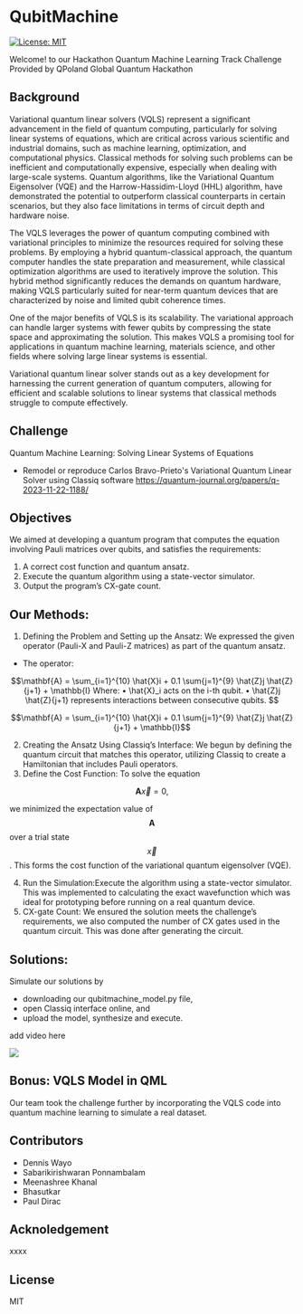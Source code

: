 # QubitMachine
[![License: MIT](https://img.shields.io/badge/License-MIT-yellow.svg)](https://opensource.org/licenses/MIT)

Welcome! to our Hackathon Quantum Machine Learning Track Challenge Provided by QPoland Global Quantum Hackathon

## Background

Variational quantum linear solvers (VQLS) represent a significant advancement in the field of quantum computing, particularly for solving linear systems of equations, which are critical across various scientific and industrial domains, such as machine learning, optimization, and computational physics. Classical methods for solving such problems can be inefficient and computationally expensive, especially when dealing with large-scale systems. Quantum algorithms, like the Variational Quantum Eigensolver (VQE) and the Harrow-Hassidim-Lloyd (HHL) algorithm, have demonstrated the potential to outperform classical counterparts in certain scenarios, but they also face limitations in terms of circuit depth and hardware noise.

The VQLS leverages the power of quantum computing combined with variational principles to minimize the resources required for solving these problems. By employing a hybrid quantum-classical approach, the quantum computer handles the state preparation and measurement, while classical optimization algorithms are used to iteratively improve the solution. This hybrid method significantly reduces the demands on quantum hardware, making VQLS particularly suited for near-term quantum devices that are characterized by noise and limited qubit coherence times.

One of the major benefits of VQLS is its scalability. The variational approach can handle larger systems with fewer qubits by compressing the state space and approximating the solution. This makes VQLS a promising tool for applications in quantum machine learning, materials science, and other fields where solving large linear systems is essential.

Variational quantum linear solver stands out as a key development for harnessing the current generation of quantum computers, allowing for efficient and scalable solutions to linear systems that classical methods struggle to compute effectively.


## Challenge 
Quantum Machine Learning: Solving Linear Systems of Equations
- Remodel or reproduce Carlos Bravo-Prieto's Variational Quantum Linear Solver using Classiq software
<https://quantum-journal.org/papers/q-2023-11-22-1188/>

## Objectives

We aimed at developing a quantum program that computes the equation involving Pauli matrices over qubits, and satisfies the requirements: 

1. A correct cost function and quantum ansatz.
2. Execute the quantum algorithm using a state-vector simulator.
3. Output the program’s CX-gate count.

## Our Methods:
 
1. Defining the Problem and Setting up the Ansatz: We expressed the given operator (Pauli-X and Pauli-Z matrices) as part of the quantum ansatz.

- The operator: 

```math
\mathbf{A} = \sum_{i=1}^{10} \hat{X}i + 0.1 \sum{j=1}^{9} \hat{Z}j \hat{Z}{j+1} + \mathbb{I} 
Where: 
• \hat{X}_i acts on the i-th qubit. 
• \hat{Z}j \hat{Z}{j+1} represents interactions between consecutive qubits. 
```

$$\mathbf{A} = \sum_{i=1}^{10} \hat{X}i + 0.1 \sum{j=1}^{9} \hat{Z}j \hat{Z}{j+1} + \mathbb{I}$$

2. Creating the Ansatz Using Classiq’s Interface: We begun by defining the quantum circuit that matches this operator, utilizing Classiq to create a Hamiltonian that includes Pauli operators. 
3. Define the Cost Function:
To solve the equation 
```math
\mathbf{A} \vec{x} = 0, 
```
we minimized the expectation value of $$\mathbf{A}$$ over a trial state $$\vec{x}$$. This forms the cost function of the variational quantum eigensolver (VQE).

4. Run the Simulation:Execute the algorithm using a state-vector simulator. This was implemented to calculating the exact wavefunction which was ideal for prototyping before running on a real quantum device.
5. CX-gate Count: We ensured the solution meets the challenge’s requirements, we also computed the number of CX gates used in the quantum circuit. This was done after generating the circuit.

## Solutions: 

Simulate our solutions by 
- downloading  our qubitmachine_model.py file, 
- open Classiq interface online, and 
- upload the model, synthesize and execute. 

add video here

<img src="https://render.githubusercontent.com/render/math?math=e^{i\pi}=-1">

## Bonus: VQLS Model in QML
Our team took the challenge further by incorporating the VQLS code into quantum machine learning to simulate a real dataset. 

## Contributors
 - Dennis Wayo
 - Sabarikirishwaran Ponnambalam
 - Meenashree Khanal
 - Bhasutkar
 - Paul Dirac

## Acknoledgement
xxxx

## License
MIT
